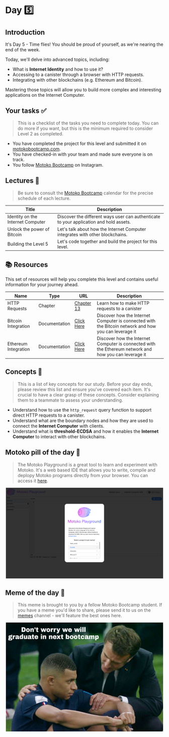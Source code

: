 # Day 5️⃣

## Introduction

It's Day 5 - Time flies! You should be proud of yourself, as we're nearing the end of the week.

Today, we'll delve into advanced topics, including:

- What is **Internet Identity** and how to use it?
- Accessing to a canister through a browser with HTTP requests.
- Integrating with other blockchains (e.g. Ethereum and Bitcoin).

Mastering those topics will allow you to build more complex and interesting applications on the Internet Computer.

## Your tasks ✅

> This is a checklist of the tasks you need to complete today. You can do more if you want, but this is the minimum required to consider Level 2 as completed.

- You have completed the project for this level and submitted it on [motokobootcamp.com](https://motokobootcamp.com/).
- You have checked-in with your team and made sure everyone is on track.
- You follow [Motoko Bootcamp](https://www.instagram.com/motokobootcamp/) on Instagram.

## Lectures 🍿

> Be sure to consult the [Motoko Bootcamp](https://calendar.google.com/calendar/u/0/embed?src=c_1a1c0c95f41c3d5729532726aaa57d96e991c5d3254b0f9e02fdf4d9babf4401@group.calendar.google.com) calendar for the precise schedule of each lecture.

| Title                             | Description                                                                            |
| --------------------------------- | -------------------------------------------------------------------------------------- |
| Identity on the Internet Computer | Discover the different ways user can authenticate to your application and hold assets. |
| Unlock the power of Bitcoin       | Let's talk about how the Internet Computer integrates with other blockchains.          |
| Building the Level 5              | Let's code together and build the project for this level.                              |

## 📚 Resources

This set of resources will help you complete this level and contains useful information for your journey ahead.

| Name                 | Type          | URL                                                                                                       | Description                                                                                           |
| -------------------- | ------------- | --------------------------------------------------------------------------------------------------------- | ----------------------------------------------------------------------------------------------------- |
| HTTP Requests        | Chapter       | [Chapter 13](https://github.com/motoko-bootcamp/dao-adventure/blob/main/lessons/chapter-13/CHAPTER-13.MD) | Learn how to make HTTP requests to a canister                                                         |
| Bitcoin Integration  | Documentation | [Click Here](https://internetcomputer.org/bitcoin-integration)                                            | Discover how the Internet Computer is connected with the Bitcoin network and how you can leverage it  |
| Ethereum Integration | Documentation | [Click Here](https://internetcomputer.org/ethereum-integration)                                           | Discover how the Internet Computer is connected with the Ethereum network and how you can leverage it |

## Concepts 🧠

> This is a list of key concepts for our study. Before your day ends, please review this list and ensure you've covered each item. It's crucial to have a clear grasp of these concepts. Consider explaining them to a teammate to assess your understanding.

- Understand how to use the `http_request` query function to support direct HTTP requests to a canister.
- Understand what are the boundary nodes and how they are used to connect the **Internet Computer** with clients.
- Understand what is **threshold-ECDSA** and how it enables the **Internet Computer** to interact with other blockchains.

## Motoko pill of the day 💊

> The Motoko Playground is a great tool to learn and experiment with Motoko. It's a web based IDE that allows you to write, compile and deplopy Motoko programs directly from your browser. You can access it [here](https://m7sm4-2iaaa-aaaab-qabra-cai.raw.ic0.app/).

<p align="center">
    <img src="../../assets/level_4/guide/motoko_playground.png" style="width: 500px;" />
</p>

## Meme of the day 🙈

> This meme is brought to you by a fellow Motoko Bootcamp student. If you have a meme you'd like to share, please send it to us on the [memes](https://discord.gg/vwEC5RcKBv) channel - we'll feature the best ones here.

<p align="center">
    <img src="../../assets/level_4/guide/meme_level_4.jpg" style="width: 500px;" />
</p>
